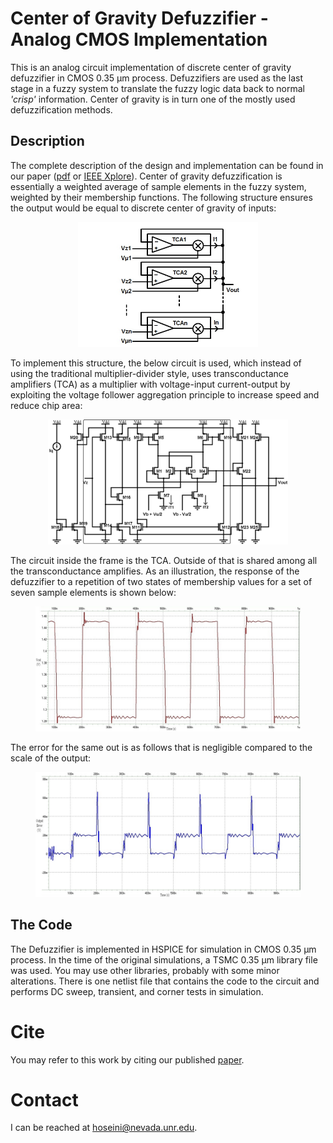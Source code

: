 #  Center of Gravity Defuzzifier - Analog CMOS Implementation
This is an analog circuit implementation of discrete center of gravity defuzzifier in CMOS 0.35 &#956;m process. Defuzzifiers are used as the last stage in a fuzzy system to translate the fuzzy logic data back to normal *'crisp'* information. Center of gravity is in turn one of the mostly used defuzzification methods.

## Description
The complete description of the design and implementation can be found in our paper ([pdf](./docs/2010-ICEDSA-Defuzzifier.pdf) or [IEEE Xplore](https://doi.org/10.1109/ICEDSA.2010.5503081)). Center of gravity defuzzification is essentially a weighted average of sample elements in the fuzzy system, weighted by their membership functions. The following structure ensures the output would be equal to discrete center of gravity of inputs:

<p align="center">
  <img src="./docs/schematic.jpg" alt="Schematic of the defuzzifier" height=200/>
</p>

To implement this structure, the below circuit is used, which instead of using the traditional multiplier-divider style, uses transconductance amplifiers (TCA) as a multiplier with voltage-input current-output by exploiting the voltage follower aggregation principle to increase speed and reduce chip area:

<p align="center">
  <img src="./docs/circuit.jpg" alt="Defuzzifier circuit" height=200/>
</p>

The circuit inside the frame is the TCA. Outside of that is shared among all the transconductance amplifies. 
As an illustration, the response of the defuzzifier to a repetition of two states of membership values for a set of seven sample elements is shown below:

<p align="center">
  <img src="./docs/ex1-out.jpg" alt="Example output" height=200/>
</p>

The error for the same out is as follows that is negligible compared to the scale of the output:

<p align="center">
  <img src="./docs/ex1-err.jpg" alt="Error in the example" height=200/>
</p>

## The Code
The Defuzzifier is implemented in HSPICE for simulation in CMOS 0.35 &#956;m process. In the time of the original simulations, a TSMC 0.35 &#956;m library file was used. You may use other libraries, probably with some minor alterations. There is one netlist file that contains the code to the circuit and performs DC sweep, transient, and corner tests in simulation.

# Cite
You may refer to this work by citing our published [paper](https://doi.org/10.1109/ICEDSA.2010.5503081).

# Contact
I can be reached at hoseini@nevada.unr.edu.
